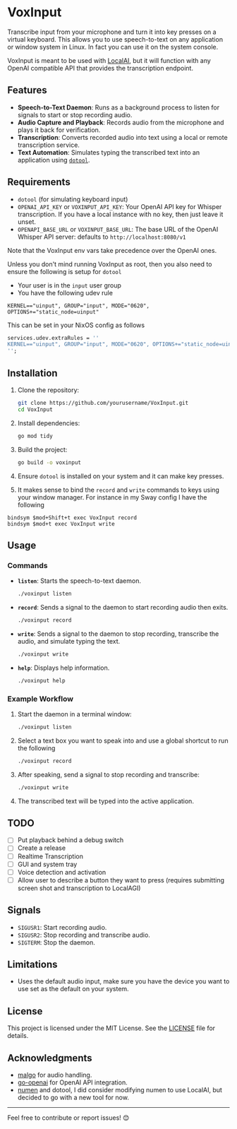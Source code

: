 # VoxInput

Transcribe input from your microphone and turn it into key presses on a virtual keyboard. This allows you to use speech-to-text on any application or window system in Linux. In fact you can use it on the system console.

VoxInput is meant to be used with [LocalAI](https://localai.io), but it will function with any OpenAI compatible API that provides the transcription endpoint.

## Features

- **Speech-to-Text Daemon**: Runs as a background process to listen for signals to start or stop recording audio.
- **Audio Capture and Playback**: Records audio from the microphone and plays it back for verification.
- **Transcription**: Converts recorded audio into text using a local or remote transcription service.
- **Text Automation**: Simulates typing the transcribed text into an application using [`dotool`](https://git.sr.ht/~geb/dotool).

## Requirements

- `dotool` (for simulating keyboard input)
- `OPENAI_API_KEY` or `VOXINPUT_API_KEY`: Your OpenAI API key for Whisper transcription. If you have a local instance with no key, then just leave it unset.
- `OPENAPI_BASE_URL` or `VOXINPUT_BASE_URL`: The base URL of the OpenAI Whisper API server: defaults to `http://localhost:8080/v1`

Note that the VoxInput env vars take precedence over the OpenAI ones.

Unless you don't mind running VoxInput as root, then you also need to ensure the following is setup for `dotool`

- Your user is in the `input` user group
- You have the following udev rule

```
KERNEL=="uinput", GROUP="input", MODE="0620", OPTIONS+="static_node=uinput"
```

This can be set in your NixOS config as follows
```nix
services.udev.extraRules = ''
KERNEL=="uinput", GROUP="input", MODE="0620", OPTIONS+="static_node=uinput"
'';
```

## Installation

1. Clone the repository:
   ```bash
   git clone https://github.com/yourusername/VoxInput.git
   cd VoxInput
   ```

2. Install dependencies:
   ```bash
   go mod tidy
   ```

3. Build the project:
   ```bash
   go build -o voxinput
   ```

4. Ensure `dotool` is installed on your system and it can make key presses.

5. It makes sense to bind the `record` and `write` commands to keys using your window manager. For instance in my Sway config I have the following

```
bindsym $mod+Shift+t exec VoxInput record
bindsym $mod+t exec VoxInput write
```

## Usage

### Commands

- **`listen`**: Starts the speech-to-text daemon.
  ```bash
  ./voxinput listen
  ```

- **`record`**: Sends a signal to the daemon to start recording audio then exits.
  ```bash
  ./voxinput record
  ```

- **`write`**: Sends a signal to the daemon to stop recording, transcribe the audio, and simulate typing the text.
  ```bash
  ./voxinput write
  ```

- **`help`**: Displays help information.
  ```bash
  ./voxinput help
  ```

### Example Workflow

1. Start the daemon in a terminal window:
   ```bash
   ./voxinput listen
   ```

2. Select a text box you want to speak into and use a global shortcut to run the following
   ```bash
   ./voxinput record
   ```

3. After speaking, send a signal to stop recording and transcribe:
   ```bash
   ./voxinput write
   ```

4. The transcribed text will be typed into the active application.

## TODO

- [ ] Put playback behind a debug switch
- [ ] Create a release
- [ ] Realtime Transcription
- [ ] GUI and system tray
- [ ] Voice detection and activation
- [ ] Allow user to describe a button they want to press (requires submitting screen shot and transcription to LocalAGI)

## Signals

- `SIGUSR1`: Start recording audio.
- `SIGUSR2`: Stop recording and transcribe audio.
- `SIGTERM`: Stop the daemon.

## Limitations

- Uses the default audio input, make sure you have the device you want to use set as the default on your system.

## License

This project is licensed under the MIT License. See the [LICENSE](LICENSE) file for details.

## Acknowledgments

- [malgo](https://github.com/gen2brain/malgo) for audio handling.
- [go-openai](https://github.com/sashabaranov/go-openai) for OpenAI API integration.
- [numen](https://git.sr.ht/~geb/numen) and dotool, I did consider modifying numen to use LocalAI, but decided to go with a new tool for now.

---

Feel free to contribute or report issues! 😊
